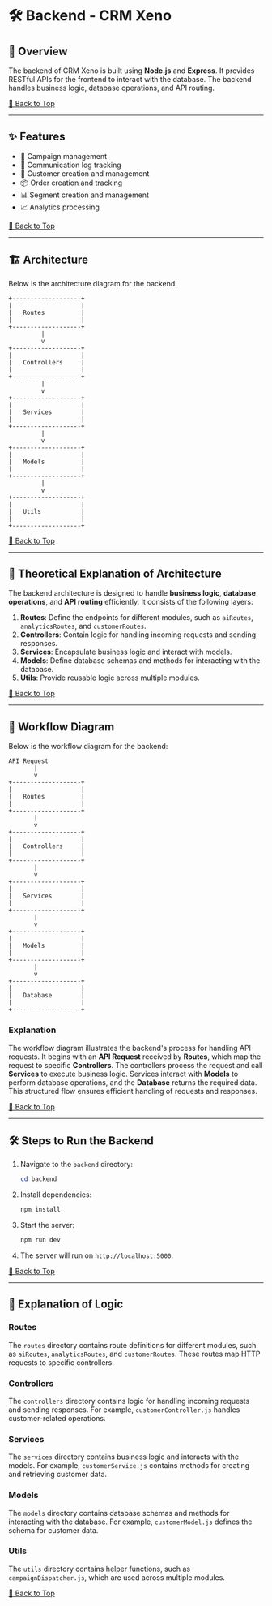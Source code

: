 # 🛠️ Backend - CRM Xeno

## 🌟 Overview

The backend of CRM Xeno is built using **Node.js** and **Express**. It provides RESTful APIs for the frontend to interact with the database. The backend handles business logic, database operations, and API routing.

[🔗 Back to Top](#-backend---crm-xeno)

---

## ✨ Features

- 📢 Campaign management
- 📝 Communication log tracking
- 👤 Customer creation and management
- 📦 Order creation and tracking
- 📊 Segment creation and management
- 📈 Analytics processing

[🔗 Back to Top](#-backend---crm-xeno)

---

## 🏗️ Architecture

Below is the architecture diagram for the backend:

```plaintext
+-------------------+
|                   |
|   Routes          |
|                   |
+-------------------+
         |
         v
+-------------------+
|                   |
|   Controllers     |
|                   |
+-------------------+
         |
         v
+-------------------+
|                   |
|   Services        |
|                   |
+-------------------+
         |
         v
+-------------------+
|                   |
|   Models          |
|                   |
+-------------------+
         |
         v
+-------------------+
|                   |
|   Utils           |
|                   |
+-------------------+
```

[🔗 Back to Top](#-backend---crm-xeno)

---

## 🧠 Theoretical Explanation of Architecture

The backend architecture is designed to handle **business logic**, **database operations**, and **API routing** efficiently. It consists of the following layers:

1. **Routes**: Define the endpoints for different modules, such as `aiRoutes`, `analyticsRoutes`, and `customerRoutes`.
2. **Controllers**: Contain logic for handling incoming requests and sending responses.
3. **Services**: Encapsulate business logic and interact with models.
4. **Models**: Define database schemas and methods for interacting with the database.
5. **Utils**: Provide reusable logic across multiple modules.

[🔗 Back to Top](#-backend---crm-xeno)

---

## 🔄 Workflow Diagram

Below is the workflow diagram for the backend:

```plaintext
API Request
       |
       v
+-------------------+
|                   |
|   Routes          |
|                   |
+-------------------+
       |
       v
+-------------------+
|                   |
|   Controllers     |
|                   |
+-------------------+
       |
       v
+-------------------+
|                   |
|   Services        |
|                   |
+-------------------+
       |
       v
+-------------------+
|                   |
|   Models          |
|                   |
+-------------------+
       |
       v
+-------------------+
|                   |
|   Database        |
|                   |
+-------------------+
```

### Explanation

The workflow diagram illustrates the backend's process for handling API requests. It begins with an **API Request** received by **Routes**, which map the request to specific **Controllers**. The controllers process the request and call **Services** to execute business logic. Services interact with **Models** to perform database operations, and the **Database** returns the required data. This structured flow ensures efficient handling of requests and responses.

[🔗 Back to Top](#backend---crm-xeno)

---

## 🛠️ Steps to Run the Backend

1. Navigate to the `backend` directory:

   ```powershell
   cd backend
   ```

2. Install dependencies:

   ```powershell
   npm install
   ```

3. Start the server:

   ```powershell
   npm run dev
   ```

4. The server will run on `http://localhost:5000`.

[🔗 Back to Top](#-backend---crm-xeno)

---

## 🧩 Explanation of Logic

### Routes

The `routes` directory contains route definitions for different modules, such as `aiRoutes`, `analyticsRoutes`, and `customerRoutes`. These routes map HTTP requests to specific controllers.

### Controllers

The `controllers` directory contains logic for handling incoming requests and sending responses. For example, `customerController.js` handles customer-related operations.

### Services

The `services` directory contains business logic and interacts with the models. For example, `customerService.js` contains methods for creating and retrieving customer data.

### Models

The `models` directory contains database schemas and methods for interacting with the database. For example, `customerModel.js` defines the schema for customer data.

### Utils

The `utils` directory contains helper functions, such as `campaignDispatcher.js`, which are used across multiple modules.

[🔗 Back to Top](#-backend---crm-xeno)